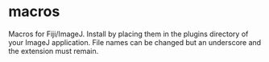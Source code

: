 # macros
Macros for Fiji/ImageJ. Install by placing them in the plugins directory of your ImageJ application. File names can be changed but an underscore and the extension must remain.
